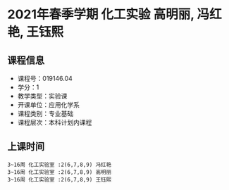 # 2021年春季学期 化工实验 高明丽, 冯红艳, 王钰熙






## 课程信息

- 课程号：019146.04
- 学分：1
- 教学类型：实验课
- 开课单位：应用化学系
- 课程类别：专业基础
- 课程层次：本科计划内课程

## 上课时间

```
3~16周 化工实验室 :2(6,7,8,9) 冯红艳
3~16周 化工实验室 :2(6,7,8,9) 高明丽
3~16周 化工实验室 :2(6,7,8,9) 王钰熙
```

